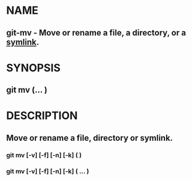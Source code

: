 # **NAME**

## git-mv - Move or rename a file, a directory, or a [symlink](http://en.wikipedia.org/wiki/Symbolic_link).

# SYNOPSIS

## git mv (<options>… <args>)

# DESCRIPTION

## Move or rename a file, directory or symlink.

### git mv [-v] [-f] [-n] [-k] (<source> <destination>)

### git mv [-v] [-f] [-n] [-k] (<source> ... <destination directory>)
